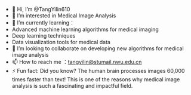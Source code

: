 - 👋 Hi, I’m @TangYilin610
- 👀 I’m interested in Medical Image Analysis
- 🌱 I’m currently learning：
- Advanced machine learning algorithms for medical imaging
- Deep learning techniques
- Data visualization tools for medical data
- 💞️ I’m looking to collaborate on developing new algorithms for medical image analysis
- 📫 How to reach me ：tangyilin@stumail.nwu.edu.cn
- ⚡ Fun fact: Did you know? The human brain processes images 60,000 times faster than text! This is one of the reasons why medical image analysis is such a fascinating and impactful field.

<!---
TangYilin610/TangYilin610 is a ✨ special ✨ repository because its `README.md` (this file) appears on your GitHub profile.
You can click the Preview link to take a look at your changes.
--->
